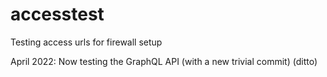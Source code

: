 # accesstest
Testing access urls for firewall setup

April 2022: Now testing the GraphQL API (with a new trivial commit)
(ditto)
